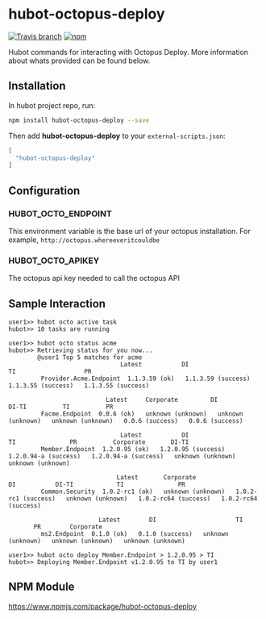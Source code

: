 hubot-octopus-deploy
======================

[![Travis branch](https://img.shields.io/travis/brentm5/hubot-octopus-deploy/master.svg?style=flat-square)](https://github.com/brentm5/hubot-octopus-deploy) [![npm](https://img.shields.io/npm/v/hubot-octopus-deploy.svg?style=flat-square)](https://www.npmjs.com/package/hubot-octopus-deploy)


Hubot commands for interacting with Octopus Deploy.  More information about whats provided can be found below.


## Installation

In hubot project repo, run:

```bash
npm install hubot-octopus-deploy --save
```

Then add **hubot-octopus-deploy** to your `external-scripts.json`:

```json
[
  "hubot-octopus-deploy"
]
```


## Configuration

### HUBOT_OCTO_ENDPOINT

This environment variable is the base url of your octopus installation. For example, `http://octopus.whereeveritcouldbe`

### HUBOT_OCTO_APIKEY

The octopus api key needed to call the octopus API


## Sample Interaction

```
user1>> hubot octo active task
hubot>> 10 tasks are running
```

```
user1>> hubot octo status acme
hubot>> Retrieving status for you now...
        @user1 Top 5 matches for acme
                               Latest           DI                    TI                   PR            
         Provider.Acme.Endpoint  1.1.3.59 (ok)   1.1.3.59 (success)   1.1.3.55 (success)   1.1.3.55 (success)
         
                           Latest     Corporate         DI          DI-TI          TI          PR      
         Facme.Endpoint  0.0.6 (ok)   unknown (unknown)   unknown (unknown)   unknown (unknown)   0.0.6 (success)   0.0.6 (success) 
         
                               Latest           DI              TI               PR          Corporate       DI-TI      
         Member.Endpoint  1.2.0.95 (ok)   1.2.0.95 (success)   1.2.0.94-a (success)   1.2.0.94-a (success)   unknown (unknown)   unknown (unknown) 
         
                              Latest       Corporate          DI           DI-TI            TI               PR         
         Common.Security  1.0.2-rc1 (ok)   unknown (unknown)   1.0.2-rc1 (success)   unknown (unknown)   1.0.2-rc64 (success)   1.0.2-rc64 (success) 
         
                         Latest        DI                      TI            PR        Corporate    
         ms2.Endpoint  0.1.0 (ok)   0.1.0 (success)   unknown (unknown)   unknown (unknown)   unknown (unknown) 

user1>> hubot octo deploy Member.Endpoint > 1.2.0.95 > TI
hubot>> Deploying Member.Endpoint v1.2.0.95 to TI by user1
```


## NPM Module

https://www.npmjs.com/package/hubot-octopus-deploy
